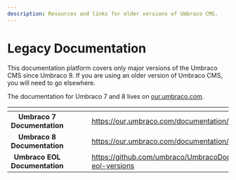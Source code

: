```yaml
---
description: Resources and links for older versions of Umbraco CMS.
---
```


# Legacy Documentation

This documentation platform covers only major versions of the Umbraco CMS since Umbraco 9. If you are using an older version of Umbraco CMS, you will need to go elsewhere.

The documentation for Umbraco 7 and 8 lives on [our.umbraco.com](https://our.umbraco.com/documentation/).

<table data-card-size="large" data-view="cards"><thead><tr><th align="center"></th><th data-hidden></th><th data-hidden></th><th data-hidden data-card-cover data-type="files"></th><th data-hidden data-card-target data-type="content-ref"></th></tr></thead><tbody><tr><td align="center"><strong>Umbraco 7 Documentation</strong></td><td></td><td></td><td></td><td><a href="https://our.umbraco.com/documentation/">https://our.umbraco.com/documentation/</a></td></tr><tr><td align="center"><strong>Umbraco 8 Documentation</strong></td><td></td><td></td><td></td><td><a href="https://our.umbraco.com/documentation/">https://our.umbraco.com/documentation/</a></td></tr><tr><td align="center"><strong>Umbraco EOL Documentation</strong></td><td></td><td></td><td></td><td><a href="https://github.com/umbraco/UmbracoDocs/tree/umbraco-eol-versions">https://github.com/umbraco/UmbracoDocs/tree/umbraco-eol-versions</a></td></tr></tbody></table>
